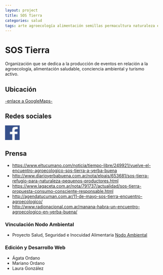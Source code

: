 ```yaml
---
layout: project
title: SOS Tierra
categories: salud
tags: arte agroecología alimentación semillas permacultura naturaleza educación
---
```


# SOS Tierra

Organización que se dedica a la producción de eventos en relación a la agroecología, alimentación saludable, conciencia ambiental y turismo activo.

## Ubicación
<a href="https://www.google.com/maps/place/SOS+Tierra/@-26.8007174,-65.3108542,17z/data=!3m1!4b1!4m5!3m4!1s0x9422434065f12e8b:0xe9e6f9d5012db5aa!8m2!3d-26.8007174!4d-65.3086655"> -enlace a GoogleMaps- </a>

## Redes sociales
<a href="https://www.facebook.com/pg/SOSTierraTucuman/about/?ref=page_internal">![facebook](/assets/images/logos/facebook.png)</a>

## Prensa
+ https://www.eltucumano.com/noticia/tiempo-libre/249921/vuelve-el-encuentro-agroecologico-sos-tierra-a-yerba-buena
+ http://www.diarioyerbabuena.com.ar/nota/elpais/653681/sos-tierra-refugio-para-naturaleza-pequenos-productores.html
+ https://www.lagaceta.com.ar/nota/791737/actualidad/sos-tierra-propuesta-consumo-consciente-responsable.html
+ http://agendatucuman.com.ar/11-de-mayo-sos-tierra-encuentro-agroecologico/
+ http://www.radionacional.com.ar/manana-habra-un-encuentro-agroecologico-en-yerba-buena/

### Vinculación Nodo Ambiental
- Proyecto Salud, Seguridad e Inocuidad Alimentaria <a href="https://nodoambiental.org">Nodo Ambiental</a>

### Edición y Desarrollo Web
- Ágata Ordano
- Mariano Ordano
- Laura González
